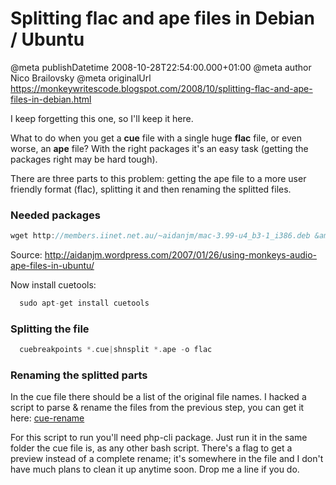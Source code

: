 # Splitting flac and ape files in Debian / Ubuntu

@meta publishDatetime 2008-10-28T22:54:00.000+01:00
@meta author Nico Brailovsky
@meta originalUrl https://monkeywritescode.blogspot.com/2008/10/splitting-flac-and-ape-files-in-debian.html

I keep forgetting this one, so I'll keep it here.

What to do when you get a **cue** file with a single huge **flac** file, or even worse, an **ape** file? With the right packages it's an easy task (getting the packages right may be hard tough).

There are three parts to this problem: getting the ape file to a more user friendly format (flac), splitting it and then renaming the splitted files.
### Needed packages

```c++
wget http://members.iinet.net.au/~aidanjm/mac-3.99-u4_b3-1_i386.deb &amp;&amp; <br/>   sudo dpkg -i mac-3.99-u4_b3-1_i386.deb &amp;&amp; <br/>   rm -f mac-3.99-u4_b3-1_i386.deb
```

Source: <http://aidanjm.wordpress.com/2007/01/26/using-monkeys-audio-ape-files-in-ubuntu/>

Now install cuetools:

```c++
  sudo apt-get install cuetools
```

### Splitting the file

```c++
  cuebreakpoints *.cue|shnsplit *.ape -o flac
```

### Renaming the splitted parts

In the cue file there should be a list of the original file names. I hacked a script to parse & rename the files from the previous step, you can get it here: [cue-rename](https://example.net/brokenlink/2008/10/cue-rename.php.gz)

For this script to run you'll need php-cli package. Just run it in the same folder the cue file is, as any other bash script. There's a flag to get a preview instead of a complete rename; it's somewhere in the file and I don't have much plans to clean it up anytime soon. Drop me a line if you do.

